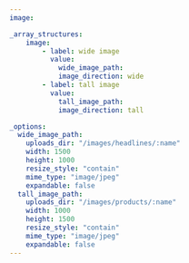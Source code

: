 ```yaml
---
image:

_array_structures:
    image:
        - label: wide image
          value: 
            wide_image_path: 
            image_direction: wide
        - label: tall image
          value: 
            tall_image_path: 
            image_direction: tall

_options:
  wide_image_path:
    uploads_dir: "/images/headlines/:name"
    width: 1500
    height: 1000
    resize_style: "contain"
    mime_type: "image/jpeg"
    expandable: false
  tall_image_path:
    uploads_dir: "/images/products/:name"
    width: 1000
    height: 1500
    resize_style: "contain"
    mime_type: "image/jpeg"
    expandable: false
---
```


